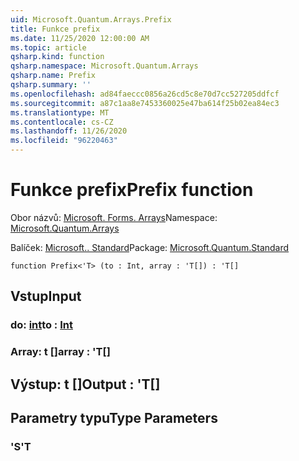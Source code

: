 ```yaml
---
uid: Microsoft.Quantum.Arrays.Prefix
title: Funkce prefix
ms.date: 11/25/2020 12:00:00 AM
ms.topic: article
qsharp.kind: function
qsharp.namespace: Microsoft.Quantum.Arrays
qsharp.name: Prefix
qsharp.summary: ''
ms.openlocfilehash: ad84faeccc0856a26cd5c8e70d7cc527205ddfcf
ms.sourcegitcommit: a87c1aa8e7453360025e47ba614f25b02ea84ec3
ms.translationtype: MT
ms.contentlocale: cs-CZ
ms.lasthandoff: 11/26/2020
ms.locfileid: "96220463"
---
```

# <a name="prefix-function"></a><span data-ttu-id="294d3-102">Funkce prefix</span><span class="sxs-lookup"><span data-stu-id="294d3-102">Prefix function</span></span>

<span data-ttu-id="294d3-103">Obor názvů: [Microsoft. Forms. Arrays](xref:Microsoft.Quantum.Arrays)</span><span class="sxs-lookup"><span data-stu-id="294d3-103">Namespace: [Microsoft.Quantum.Arrays](xref:Microsoft.Quantum.Arrays)</span></span>

<span data-ttu-id="294d3-104">Balíček: [Microsoft.. Standard](https://nuget.org/packages/Microsoft.Quantum.Standard)</span><span class="sxs-lookup"><span data-stu-id="294d3-104">Package: [Microsoft.Quantum.Standard](https://nuget.org/packages/Microsoft.Quantum.Standard)</span></span>




```qsharp
function Prefix<'T> (to : Int, array : 'T[]) : 'T[]
```


## <a name="input"></a><span data-ttu-id="294d3-105">Vstup</span><span class="sxs-lookup"><span data-stu-id="294d3-105">Input</span></span>

### <a name="to--int"></a><span data-ttu-id="294d3-106">do: [int](xref:microsoft.quantum.lang-ref.int)</span><span class="sxs-lookup"><span data-stu-id="294d3-106">to : [Int](xref:microsoft.quantum.lang-ref.int)</span></span>




### <a name="array--t"></a><span data-ttu-id="294d3-107">Array: t []</span><span class="sxs-lookup"><span data-stu-id="294d3-107">array : 'T[]</span></span>





## <a name="output--t"></a><span data-ttu-id="294d3-108">Výstup: t []</span><span class="sxs-lookup"><span data-stu-id="294d3-108">Output : 'T[]</span></span>



## <a name="type-parameters"></a><span data-ttu-id="294d3-109">Parametry typu</span><span class="sxs-lookup"><span data-stu-id="294d3-109">Type Parameters</span></span>

### <a name="t"></a><span data-ttu-id="294d3-110">'S</span><span class="sxs-lookup"><span data-stu-id="294d3-110">'T</span></span>

